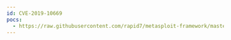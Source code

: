 ```yaml
---
id: CVE-2019-10669
pocs:
  - https://raw.githubusercontent.com/rapid7/metasploit-framework/master/modules/exploits/linux/http/librenms_collectd_cmd_inject.rb
---
```

